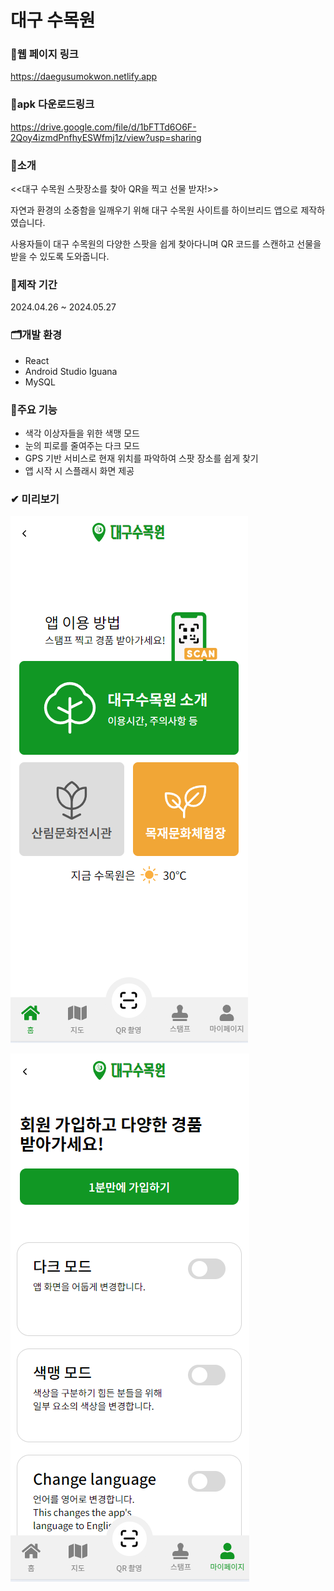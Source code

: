 # 대구 수목원

### 🔗웹 페이지 링크 
https://daegusumokwon.netlify.app

### 🔗apk 다운로드링크
https://drive.google.com/file/d/1bFTTd6O6F-2Qoy4izmdPnfhyESWfmj1z/view?usp=sharing


### 🔎소개
<<대구 수목원 스팟장소를 찾아 QR을 찍고 선물 받자!>>

자연과 환경의 소중함을 일깨우기 위해 대구 수목원 사이트를 하이브리드 앱으로 제작하였습니다.

사용자들이 대구 수목원의 다양한 스팟을 쉽게 찾아다니며 QR 코드를 스캔하고 선물을 받을 수 있도록 도와줍니다.

### 📅제작 기간
2024.04.26 ~ 2024.05.27

### 🗂개발 환경
- React
- Android Studio Iguana
- MySQL

### 🎈주요 기능
- 색각 이상자들을 위한 색맹 모드
- 눈의 피로를 줄여주는 다크 모드
- GPS 기반 서비스로 현재 위치를 파악하여 스팟 장소를 쉽게 찾기
- 앱 시작 시 스플래시 화면 제공


### ✔ 미리보기
![preview](./public/main1.PNG)

![preview](./public/mypage1.PNG)
